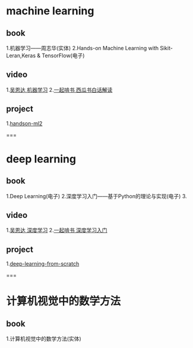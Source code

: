 # machine learning
## book
1.机器学习——周志华(实体)
2.Hands-on Machine Learning with Sikit-Leran,Keras & TensorFlow(电子)
## video
1.[吴恩达 机器学习](https://www.bilibili.com/video/BV164411b7dx)
2.[一起啃书 西瓜书白话解读](https://www.bilibili.com/video/BV17J411C7zZ)

## project
1.[handson-ml2](https://github.com/DavidJinThree/handson-ml2)

===
# deep learning
## book
1.Deep Learning(电子)
2.深度学习入门——基于Python的理论与实现(电子)
3.
## video
1.[吴恩达 深度学习](https://www.bilibili.com/video/BV1gb411j7Bs)
2.[一起啃书 深度学习入门](https://www.bilibili.com/video/BV12t411N7482)
## project
1.[deep-learning-from-scratch](https://github.com/DavidJinThree/deep-learning-from-scratch)

===
# 计算机视觉中的数学方法
## book
1.计算机视觉中的数学方法(实体)
